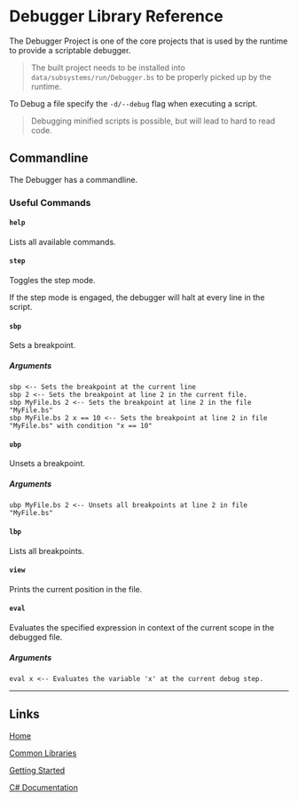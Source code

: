# Debugger Library Reference

The Debugger Project is one of the core projects that is used by the runtime to provide a scriptable debugger.

> The built project needs to be installed into `data/subsystems/run/Debugger.bs` to be properly picked up by the runtime.

To Debug a file specify the `-d/--debug` flag when executing a script.


> Debugging minified scripts is possible, but will lead to hard to read code.

## Commandline
The Debugger has a commandline.

### Useful Commands

#### `help`
Lists all available commands.

#### `step`
Toggles the step mode.

If the step mode is engaged, the debugger will halt at every line in the script.

#### `sbp`
Sets a breakpoint.

##### Arguments

```
sbp <-- Sets the breakpoint at the current line
sbp 2 <-- Sets the breakpoint at line 2 in the current file.
sbp MyFile.bs 2 <-- Sets the breakpoint at line 2 in the file "MyFile.bs"
sbp MyFile.bs 2 x == 10 <-- Sets the breakpoint at line 2 in file "MyFile.bs" with condition "x == 10"
```

#### `ubp`
Unsets a breakpoint.

##### Arguments
```
ubp MyFile.bs 2 <-- Unsets all breakpoints at line 2 in file "MyFile.bs"
```

#### `lbp`
Lists all breakpoints.

#### `view`
Prints the current position in the file.

#### `eval`
Evaluates the specified expression in context of the current scope in the debugged file.

##### Arguments
```
eval x <-- Evaluates the variable 'x' at the current debug step.
```

___

## Links

[Home](https://bytechkr.github.io/BadScript2/)

[Common Libraries](./Readme.md)

[Getting Started](https://bytechkr.github.io/BadScript2/GettingStarted.html)

[C# Documentation](https://bytechkr.github.io/BadScript2/reference/index.html)